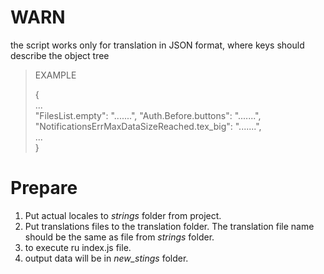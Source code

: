 # WARN
the script works only for translation in JSON format, where keys should describe the object tree
>EXAMPLE 
>
>{\
> ...\
>   "FilesList.empty": ".......",
>   "Auth.Before.buttons": ".......",
>   "NotificationsErrMaxDataSizeReached.tex_big": ".......",\
> ...\
>}

# Prepare

1. Put actual locales to _strings_ folder from project.
2. Put translations files to the translation folder. The translation file name should be the same as file from _strings_ folder.
3. to execute ru index.js file.
4. output data will be in _new_stings_ folder.
